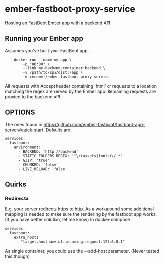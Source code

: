 # ember-fastboot-proxy-service
Hosting an FastBoot Ember app with a backend API

## Running your Ember app
Assumes you've built your FastBoot app.
```
    docker run --name my-app \
        -p "80:80" \
        --link my-backend-container:backend \
        -v /path/to/spa/dist:/app \
        -d cecemel/ember-fastboot-proxy-service
```
All requests with Accept header containing 'html' or requests to a location matching the regex are served by the Ember app.
Remaining requests are proxied to the backend API.
## OPTIONS
The ones found in https://github.com/ember-fastboot/fastboot-app-server#quick-start.
Defaults are:
```
services:
  fastboot:
    environment:
      - BACKEND: 'http://backend'
      - STATIC_FOLDERS_REGEX: '^\/(assets|fonts)\/.*'
      - GZIP: 'true'
      - CHUNKED: 'false'
      - LIVE_RELOAD: 'false'
```
## Quirks
### Redirects
E.g. your server redirects https to http. As a workaround some additional mapping is needed to make sure the rendering by the fastboot app works. (If you have better solution, let me know)
In docker-compose
```
services:
  fastboot:
    extra_hosts
     - "target.hostname.of.incoming.request:127.0.0.1"
```
As single container, you could use the --add-host parameter. (Never tested this though)